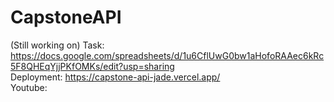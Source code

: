# CapstoneAPI
(Still working on)
Task: https://docs.google.com/spreadsheets/d/1u6CflUwG0bw1aHofoRAAec6kRc5F8QHEqYjjPKfOMKs/edit?usp=sharing <br>
Deployment: https://capstone-api-jade.vercel.app/ <br>
Youtube: 
